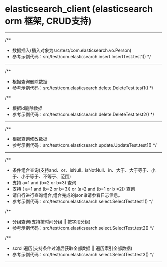 # elasticsearch_client (elasticsearch orm 框架, CRUD支持)
---------------------------------------------------------

/**
 * 数据插入(插入对象为src/test/com.elasticsearch.vo.Person)
 * 参考示例代码：src/test/com.elasticsearch.insert.InsertTest.test1()
 */
---------------------------------------------------------

 /**
  * 根据查询删除数据
  * 参考示例代码：src/test/com.elasticsearch.delete.DeleteTest.test1()
  */

 /**
  * 根据id删除数据
  * 参考示例代码：src/test/com.elasticsearch.delete.DeleteTest.test2()
  */
---------------------------------------------------------

 /**
  * 根据查询修改数据
  * 参考示例代码：src/test/com.elasticsearch.update.UpdateTest.test1()
  */
---------------------------------------------------------

/**
 * 条件组合查询(支持and、or、isNull、isNotNull、in、大于、大于等于、小于、小于等于、不等于、范围)
 * 支持 a=1 and (b=2 or b=3) 查询
 * 支持 ( a=1 and (b=2 or b=3)) or (a=2 and (b=1 or b =2)) 查询
 * 请自行进行查询组合,组合完成的json串请参看日志信息。
 * 参考示例代码：src/test/com.elasticsearch.select.SelectTest.test1()
 */ 

/** 
 * 分组查询(支持按时间分组 || 按字段分组)
 * 参考示例代码：src/test/com.elasticsearch.select.SelectTest.test2()
 */
 
/**
 * scroll遍历(支持条件过滤后获取全部数据 || 遍历索引全部数据)
 * 参考示例代码：src/test/com.elasticsearch.select.SelectTest.test3()
 */
---------------------------------------------------------

  

  
  
     


